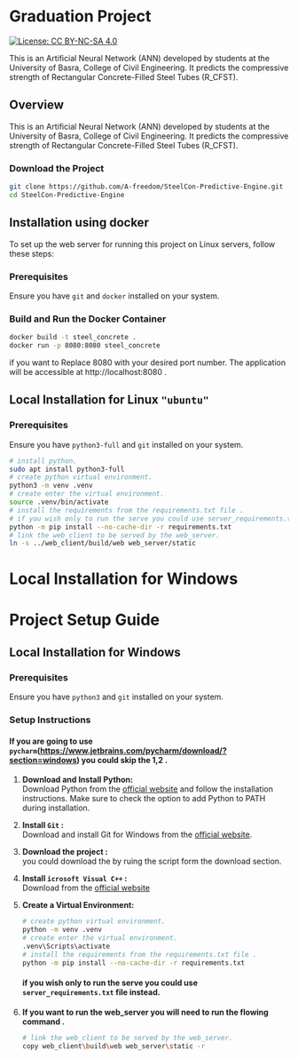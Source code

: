 # Graduation Project

[![License: CC BY-NC-SA 4.0](https://img.shields.io/badge/License-CC%20BY--NC--SA%204.0-518065.svg)](http://creativecommons.org/licenses/by-nc-sa/4.0/)

This is an Artificial Neural Network (ANN) developed by students at the University of Basra, College of Civil Engineering. It predicts the compressive strength of Rectangular Concrete-Filled Steel Tubes (R_CFST).

## Overview

This is an Artificial Neural Network (ANN) developed by students at the University of Basra, College of Civil Engineering. It predicts the compressive strength of Rectangular Concrete-Filled Steel Tubes (R_CFST).

### Download the Project

```bash
git clone https://github.com/A-freedom/SteelCon-Predictive-Engine.git
cd SteelCon-Predictive-Engine
```
## Installation using docker

To set up the web server for running this project on Linux servers, follow these steps:

### Prerequisites

Ensure you have `git` and `docker` installed on your system.

### Build and Run the Docker Container
```bash
docker build -t steel_concrete .
docker run -p 8080:8080 steel_concrete
```
if you want to Replace 8080 with your desired port number. The application will be accessible at http://localhost:8080 .

## Local Installation for Linux `"ubuntu"`
### Prerequisites

Ensure you have `python3-full` and `git` installed on your system.
```bash
# install python.
sudo apt install python3-full    
# create python virtual environment.
python3 -m venv .venv   
# create enter the virtual environment.
source .venv/bin/activate     
# install the requirements from the requirements.txt file .
# if you wish only to run the serve you could use server_requirements.txt file instead.
python -m pip install --no-cache-dir -r requirements.txt
# link the web_client to be served by the web_server.
ln -s ../web_client/build/web web_server/static
```

# Local Installation for Windows

# Project Setup Guide

## Local Installation for Windows

### Prerequisites

Ensure you have `python3` and `git` installed on your system.

### Setup Instructions
#### If you are going to use `pycharm`(https://www.jetbrains.com/pycharm/download/?section=windows) you could skip the 1,2 .
1. **Download and Install Python:**  
   Download Python from the [official website](https://www.python.org/downloads/windows/) and follow the installation instructions. Make sure to check the option to add Python to PATH during installation.

2. **Install `Git` :**  
   Download and install Git for Windows from the [official website](https://git-scm.com/download/win).
3. **Download the project :**  
   you could download the by ruing the script form the download section.

4. **Install `icrosoft Visual C++` :**   
   Download from the [official website](https://learn.microsoft.com/en-US/cpp/windows/latest-supported-vc-redist?view=msvc-170)

5. **Create a Virtual Environment:**
   ```bash
   # create python virtual environment.
   python -m venv .venv  
   # create enter the virtual environment.
   .venv\Scripts\activate    
   # install the requirements from the requirements.txt file .
   python -m pip install --no-cache-dir -r requirements.txt
   ```
   #### if you wish only to run the serve you could use `server_requirements.txt` file instead.
6. **If you want to run the web_server you will need to run the flowing command .** 
   ```bash
   # link the web_client to be served by the web_server.
   copy web_client\build\web web_server\static -r
   ```
